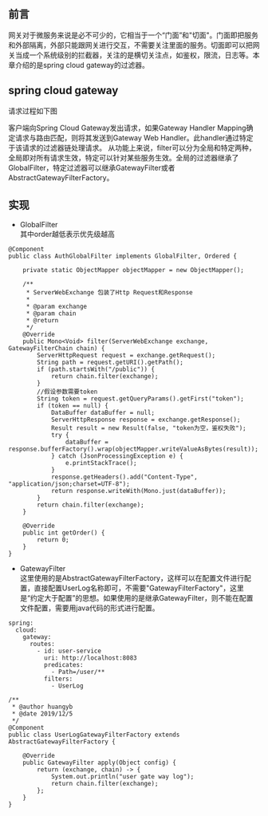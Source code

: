 ## 前言
网关对于微服务来说是必不可少的，它相当于一个“门面”和"切面"。门面即把服务和外部隔离，外部只能跟网关进行交互，不需要关注里面的服务。切面即可以把网关当成一个系统级别的拦截器，关注的是横切关注点，如鉴权，限流，日志等。本章介绍的是spring cloud gateway的过滤器。

## spring cloud gateway   
请求过程如下图

客户端向Spring Cloud Gateway发出请求，如果Gateway Handler Mapping确定请求与路由匹配，则将其发送到Gateway Web Handler。此handler通过特定于该请求的过滤器链处理请求。
从功能上来说，filter可以分为全局和特定两种，全局即对所有请求生效，特定可以针对某些服务生效。全局的过滤器继承了GlobalFilter，特定过滤器可以继承GatewayFilter或者AbstractGatewayFilterFactory。

## 实现
- GlobalFilter  
其中order越低表示优先级越高
```
@Component
public class AuthGlobalFilter implements GlobalFilter, Ordered {

    private static ObjectMapper objectMapper = new ObjectMapper();

    /**
     * ServerWebExchange 包装了Http Request和Response
     *
     * @param exchange
     * @param chain
     * @return
     */
    @Override
    public Mono<Void> filter(ServerWebExchange exchange, GatewayFilterChain chain) {
        ServerHttpRequest request = exchange.getRequest();
        String path = request.getURI().getPath();
        if (path.startsWith("/public")) {
            return chain.filter(exchange);
        }
        //假设参数需要token
        String token = request.getQueryParams().getFirst("token");
        if (token == null) {
            DataBuffer dataBuffer = null;
            ServerHttpResponse response = exchange.getResponse();
            Result result = new Result(false, "token为空，鉴权失败");
            try {
                dataBuffer = response.bufferFactory().wrap(objectMapper.writeValueAsBytes(result));
            } catch (JsonProcessingException e) {
                e.printStackTrace();
            }
            response.getHeaders().add("Content-Type", "application/json;charset=UTF-8");
            return response.writeWith(Mono.just(dataBuffer));
        }
        return chain.filter(exchange);
    }

    @Override
    public int getOrder() {
        return 0;
    }
}
```
- GatewayFilter  
这里使用的是AbstractGatewayFilterFactory，这样可以在配置文件进行配置，直接配置UserLog名称即可，不需要"GatewayFilterFactory"，这里是“约定大于配置”的思想。如果使用的是继承GatewayFilter，则不能在配置文件配置，需要用java代码的形式进行配置。

```
spring:
  cloud:
    gateway:
      routes:
        - id: user-service
          uri: http://localhost:8083
          predicates:
            - Path=/user/**
          filters:
            - UserLog
```
```
/**
 * @author huangyb
 * @date 2019/12/5
 */
@Component
public class UserLogGatewayFilterFactory extends AbstractGatewayFilterFactory {

    @Override
    public GatewayFilter apply(Object config) {
        return (exchange, chain) -> {
            System.out.println("user gate way log");
            return chain.filter(exchange);
        };
    }
}
```
